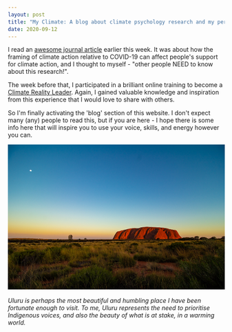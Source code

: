 ```yaml
---
layout: post
title: "My Climate: A blog about climate psychology research and my personal climate actions"
date: 2020-09-12
---
```


I read an <a href="https://www.sciencedirect.com/science/article/pii/S027249442030387X">awesome journal article</a> earlier this week. It was about how the framing of climate action relative to COVID-19 can affect people's support for climate action, and I thought to myself - "other people NEED to know about this research!".

The week before that, I participated in a brilliant online training to become a <a href="https://www.climaterealityglobaltraining.com/">Climate Reality Leader</a>. Again, I gained valuable knowledge and inspiration from this experience that I would love to share with others.

So I'm finally activating the 'blog' section of this website. I don't expect many (any) people to read this, but if you are here - I hope there is some info here that will inspire you to use your voice, skills, and energy however you can. 

<img src="/_posts/images/ondrej-machart-uluru_.5.png" alt="Uluru by Ondrej Machart"/>

*Uluru is perhaps the most beautiful and humbling place I have been fortunate enough to visit. To me, Uluru represents the need to prioritise Indigenous voices, and also the beauty of what is at stake, in a warming world.*
